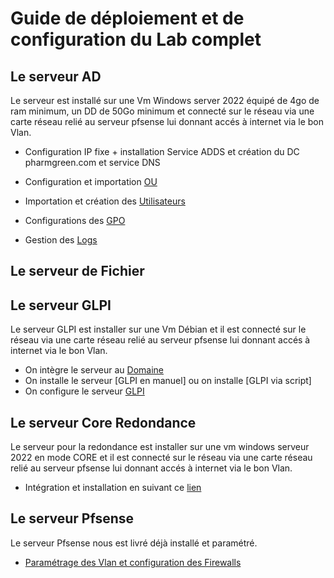 # Guide de déploiement et de configuration du Lab complet


## Le serveur AD

Le serveur est installé sur une Vm Windows server 2022 équipé de 4go de ram minimum, un DD de 50Go minimum et connecté sur le réseau via une carte réseau relié au serveur pfsense lui donnant accés à internet via le bon Vlan.

- Configuration IP fixe + installation Service ADDS et création du DC pharmgreen.com et service DNS

- Configuration et importation [OU](Le_lab/Server_AD/OU)
- Importation et création des [Utilisateurs](Le_Lab/Server=AD/Utilisateur)
- Configurations des [GPO]()
- Gestion des [Logs]()

## Le serveur de Fichier

## Le serveur GLPI

Le serveur GLPI est installer sur une Vm Débian et il est connecté sur le réseau via une carte réseau relié au serveur pfsense lui donnant accés à internet via le bon Vlan.

- On intègre le serveur au [Domaine]()
- On installe le serveur [GLPI en manuel] ou on installe [GLPI via script]
- On configure le serveur [GLPI]()

## Le serveur Core Redondance

Le serveur pour la redondance est installer sur une vm windows serveur 2022 en mode CORE et il est connecté sur le réseau via une carte réseau relié au serveur pfsense lui donnant accés à internet via le bon Vlan.

- Intégration et installation en suivant ce [lien]()

## Le serveur Pfsense

Le serveur Pfsense nous est livré déjà installé et paramétré.

- [Paramétrage des Vlan et configuration des Firewalls]()